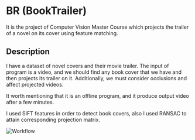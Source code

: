 # BR (BookTrailer)
It is the project of Computer Vision Master Course which projects the trailer of a novel on its cover using feature matching.

## Description
I have a dataset of novel covers and their movie trailer. The input of program is a video, and we should find any book cover that we have and then projects its trailer on it. Additionally, we must consider occlusions and affect projected videos.

It worth mentioning that it is an offline program, and it produce output video after a few minutes.


I used SIFT features in order to detect book covers, also I used RANSAC to attain corresponding projection matrix.

![Workflow](GithubImages/Workflow.png)
